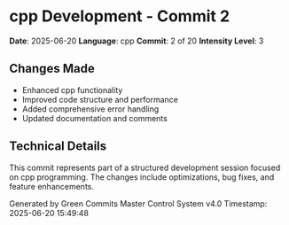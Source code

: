 ﻿# cpp Development - Commit 2

**Date**: 2025-06-20
**Language**: cpp
**Commit**: 2 of 20
**Intensity Level**: 3

## Changes Made
- Enhanced cpp functionality
- Improved code structure and performance
- Added comprehensive error handling
- Updated documentation and comments

## Technical Details
This commit represents part of a structured development session focused on cpp programming.
The changes include optimizations, bug fixes, and feature enhancements.

Generated by Green Commits Master Control System v4.0
Timestamp: 2025-06-20 15:49:48
